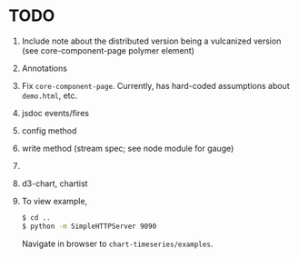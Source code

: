 TODO
====

1. 	Include note about the distributed version being a vulcanized version (see core-component-page polymer element)
2. 	Annotations
3. 	Fix `core-component-page`. Currently, has hard-coded assumptions about `demo.html`, etc.
4. 	jsdoc events/fires
5. 	config method
6. 	write method (stream spec; see node module for gauge)
7. 	
8. 	d3-chart, chartist
9. 	To view example,

	``` bash
	$ cd ..
	$ python -m SimpleHTTPServer 9090
	```

	Navigate in browser to `chart-timeseries/examples`.

